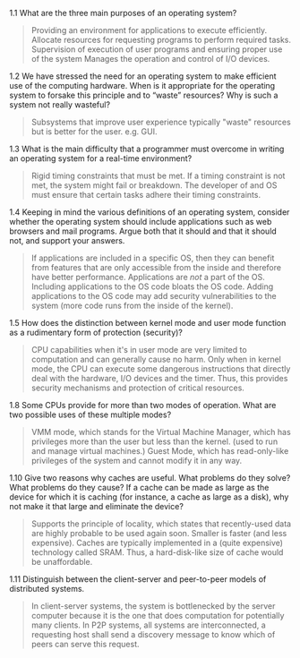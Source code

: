 1.1 What are the three main purposes of an operating system?
> Providing an environment for applications to execute efficiently. 
> Allocate resources for requesting programs to perform required tasks.
> Supervision of execution of user programs and ensuring proper use of the system
> Manages the operation and control of I/O devices.


1.2 We have stressed the need for an operating system to make efficient use
of the computing hardware. When is it appropriate for the operating
system to forsake this principle and to “waste” resources? Why is such
a system not really wasteful?
> Subsystems that improve user experience typically "waste" resources but is better for the user. e.g. GUI. 

1.3 What is the main difficulty that a programmer must overcome in writing
an operating system for a real-time environment?
> Rigid timing constraints that must be met. If a timing constraint is not met, the system might fail or breakdown. The developer of and OS must ensure that certain tasks adhere their timing constraints. 

1.4 Keeping in mind the various definitions of an operating system, consider
whether the operating system should include applications such as web
browsers and mail programs. Argue both that it should and that it
should not, and support your answers.
> If applications are included in a specific OS, then they can benefit from features that are only accessible from the inside and therefore have better performance.
> Applications are _not_ a part of the OS. Including applications to the OS code bloats the OS code. Adding applications to the OS code may add security vulnerabilities to the system (more code runs from the inside of the kernel).

1.5 How does the distinction between kernel mode and user mode function as a rudimentary form of protection (security)?

> CPU capabilities when it's in user mode are very limited to computation and can generally cause no harm. Only when in kernel mode, the CPU can execute some dangerous instructions that directly deal with the hardware, I/O devices and the timer. Thus, this provides security mechanisms and protection of critical resources.

1.8 Some CPUs provide for more than two modes of operation. What are two possible uses of these multiple modes?
> VMM mode, which stands for the Virtual Machine Manager, which has privileges more than the user but less than the kernel. (used to run and manage virtual machines.)
> Guest Mode, which has read-only-like privileges of the system and cannot modify it in any way.

1.10 Give two reasons why caches are useful. What problems do they solve? What problems do they cause? If a cache can be made as large as the device for which it is caching (for instance, a cache as large as a disk), why not make it that large and eliminate the device?
> Supports the principle of locality, which states that recently-used data are highly probable to be used again soon. 
> Smaller is faster (and less expensive). Caches are typically implemented in a (quite expensive) technology called SRAM. Thus, a hard-disk-like size of cache would be unaffordable.

1.11 Distinguish between the client-server and peer-to-peer models of distributed systems.
> In client-server systems, the system is bottlenecked by the server computer because it is the one that does computation for potentially many clients.
> In P2P systems, all systems are interconnected, a requesting host shall send a discovery message to know which of peers can serve this request.